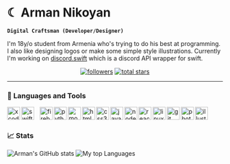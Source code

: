 # ☾ Arman Nikoyan

**`Digital Craftsman (Developer/Designer)`**

I'm 18y/o student from Armenia who's trying to do his best at programming. I also like designing logos or make some simple style illustrations. Currently I'm working on [discord.swift](https://github.com/namrabtw/discord.swift) which is a discord API wrapper for swift.

<p align="center">
  <a href="https://github.com/namrabtw?tab=followers">
    <img alt="followers" title="Follow me on Github" src="https://custom-icon-badges.demolab.com/github/followers/namrabtw?color=236ad3&labelColor=1155ba&style=for-the-badge&logo=person-add&label=Followers&logoColor=white"/></a>
  <a href="https://github.com/namrabtw?tab=repositories&sort=stargazers">
    <img alt="total stars" title="Total stars on GitHub" src="https://custom-icon-badges.demolab.com/github/stars/namrabtw?color=55960c&style=for-the-badge&labelColor=488207&logo=star"/></a>
</p>

---

### 🧰 Languages and Tools
<img align="left" alt="xcode" width="30px" style="padding-right: 10px, margin-bottom: 10px" src="https://cdn.jsdelivr.net/gh/devicons/devicon/icons/xcode/xcode-original.svg" />
<img align="left" alt="swift" width="30px" style="padding-right: 10px" src="https://cdn.jsdelivr.net/gh/devicons/devicon/icons/swift/swift-original.svg" />
<img align="left" alt="firebase" width="30px" style="padding-right: 10px, margin-bottom: 10px" src="https://cdn.jsdelivr.net/gh/devicons/devicon/icons/firebase/firebase-plain.svg" />

<img align="left" alt="python" width="30px" style="padding-right: 10px, margin-bottom: 10px" src="https://cdn.jsdelivr.net/gh/devicons/devicon/icons/python/python-original.svg" />
<img align="left" alt="mongodb" width="30px" style="padding-right: 10px, margin-bottom: 10px" src="https://cdn.jsdelivr.net/gh/devicons/devicon/icons/mongodb/mongodb-original.svg" />

<img align="left" alt="html5" width="30px" style="padding-right: 10px, margin-bottom: 10px" src="https://cdn.jsdelivr.net/gh/devicons/devicon/icons/html5/html5-original.svg" />
<img align="left" alt="css3" width="30px" style="padding-right: 10px, margin-bottom: 10px" src="https://cdn.jsdelivr.net/gh/devicons/devicon/icons/css3/css3-original.svg" />
<img align="left" alt="javascript" width="30px" style="padding-right: 10px, margin-bottom: 10px" src="https://cdn.jsdelivr.net/gh/devicons/devicon/icons/javascript/javascript-original.svg" />
<img align="left" alt="nodejs" width="30px" style="padding-right: 10px, margin-bottom: 10px" src="https://cdn.jsdelivr.net/gh/devicons/devicon/icons/nodejs/nodejs-original.svg" />
<img align="left" alt="react" width="30px" style="padding-right: 10px, margin-bottom: 10px" src="https://cdn.jsdelivr.net/gh/devicons/devicon/icons/react/react-original.svg" />

<img align="left" alt="linux" width="30px" style="padding-right: 10px, margin-bottom: 10px" src="https://cdn.jsdelivr.net/gh/devicons/devicon/icons/linux/linux-original.svg" />
<img align="left" alt="git" width="30px" style="padding-right: 10px, margin-bottom: 10px" src="https://cdn.jsdelivr.net/gh/devicons/devicon/icons/git/git-original.svg" />

<img align="left" alt="photoshop" width="30px" style="padding-right: 10px, margin-bottom: 10px" src="https://cdn.jsdelivr.net/gh/devicons/devicon/icons/photoshop/photoshop-plain.svg" />
<img align="left" alt="illustrator" width="30px" style="padding-right: 10px, margin-bottom: 10px" src="https://cdn.jsdelivr.net/gh/devicons/devicon/icons/illustrator/illustrator-plain.svg" />

<br>

#

### 📈 Stats
![Arman's GitHub stats](https://github-readme-stats.vercel.app/api?username=namrabtw&show_icons=true&theme=bear)
![My top Languages](https://github-readme-stats.vercel.app/api/top-langs/?username=namrabtw&layout=compact&theme=bear)
